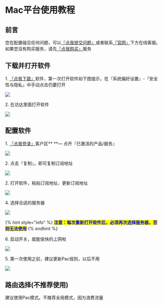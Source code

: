 # Mac平台使用教程

## **前言**

您在配置碰见任何问题，可以[『点我提交问题』](https://www.lengjiao.me/submitticket.php)或者联系[『官网』](https://www.lengjiao.me)下方在线客服。如果您没有购买服务，请先[『点我购买』](https://www.lengjiao.me/cart.php)服务

## 下载并打开软件

1\. [『点我下载』](https://download.fastgit.org/yanue/V2rayU/releases/download/3.2.0/V2rayU.dmg)软件，第一次打开软件如下图提示，在『系统偏好设置』-『安全性与隐私』中手动点击仍要打开

![](https://cdn.jsdelivr.net/gh/LengJiaoSupport/LengJiaoSupport/2v/DocsPictures/m000.png)

2\. 在访达里面打开软件

![](https://cdn.jsdelivr.net/gh/LengJiaoSupport/LengJiaoSupport/2v/DocsPictures/m001.png)

## 配置软件

&#x20;1\. [『点我登录』](https://www.lengjiao.me/clientarea.php)客户区** **— 点开『已激活的产品/服务』

![](https://cdn.jsdelivr.net/gh/LengJiaoSupport/LengJiaoSupport/2v/DocsPictures/m002.png)

2\. 点击『复制』，即可复制订阅地址

![](https://cdn.jsdelivr.net/gh/LengJiaoSupport/LengJiaoSupport/2v/DocsPictures/m003.png)

2\. 打开软件，粘贴订阅地址，更新订阅地址

![](https://cdn.jsdelivr.net/gh/LengJiaoSupport/LengJiaoSupport/2v/DocsPictures/m004.png)

4\. 选择合适的服务器

![](https://cdn.jsdelivr.net/gh/LengJiaoSupport/LengJiaoSupport/2v/DocsPictures/m005.png)

{% hint style="info" %}
<mark style="color:blue;">**注意：每次重新打开软件后，必须再次选择服务器，否则无法使用**</mark>
{% endhint %}

6\.  启动开关，就能愉快的上网啦

![](https://cdn.jsdelivr.net/gh/LengJiaoSupport/LengJiaoSupport/2v/DocsPictures/m006.png)

5\. 第一次使用之前，建议更新Pac规则，以后不用

![](https://cdn.jsdelivr.net/gh/LengJiaoSupport/LengJiaoSupport/2v/DocsPictures/m007.png)

## 路由选择(不推荐使用)

建议使用Pac模式。不推荐全局模式，因为浪费流量
